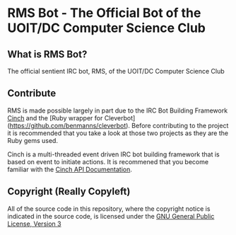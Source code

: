 RMS Bot - The Official Bot of the UOIT/DC Computer Science Club
================================================================

What is RMS Bot?
----------------

The official sentient IRC bot, RMS, of the UOIT/DC Computer Science Club


Contribute
-----------

RMS is made possible largely in part due to the IRC Bot Building Framework
[Cinch](https://github.com/cinchrb/cinch) and the [Ruby wrapper for Cleverbot]
(https://github.com/benmanns/cleverbot). Before contributing to the project
it is recommended that you take a look at those two projects as they are the
Ruby gems used.

Cinch is a multi-threaded event driven IRC bot building framework that is
based on event to initiate actions. It is recommened that you become 
familiar with the [Cinch API Documentation](http://rubydoc.info/gems/cinch/frames). 


Copyright (Really Copyleft)
---------------------------

All of the source code in this repository, where the copyright notice is indicated 
in the source code, is licensed under the 
[GNU General Public License, Version 3](http://www.gnu.org/licenses/gpl.html)
